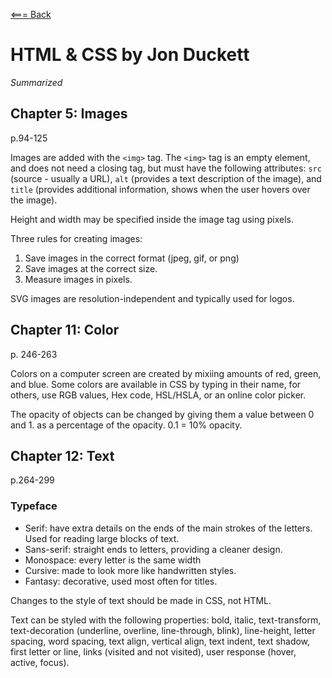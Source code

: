 [<=== Back](README.md)

# HTML & CSS by Jon Duckett
*Summarized*

## Chapter 5: Images
p.94-125

Images are added with the `<img>` tag. The `<img>` tag is an empty element, and does not need a closing tag, but must have the following attributes: `src` (source - usually a URL), `alt` (provides a text description of the image), and `title` (provides additional information, shows when the user hovers over the image).

Height and width may be specified inside the image tag using pixels.

Three rules for creating images: 
1. Save images in the correct format (jpeg, gif, or png)
2. Save images at the correct size.
3. Measure images in pixels.

SVG images are resolution-independent and typically used for logos.


## Chapter 11: Color
p. 246-263

Colors on a computer screen are created by mixiing amounts of red, green, and blue. Some colors are available in CSS by typing in their name, for others, use RGB values, Hex code, HSL/HSLA, or an online color picker.

The opacity of objects can be changed by giving them a value between 0 and 1. as a percentage of the opacity. 0.1 = 10% opacity.

## Chapter 12: Text
p.264-299

### Typeface

- Serif: have extra details on the ends of the main strokes of the letters. Used for reading large blocks of text.
- Sans-serif: straight ends to letters, providing a cleaner design.
- Monospace: every letter is the same width
- Cursive: made to look more like handwritten styles.
- Fantasy: decorative, used most often for titles.

Changes to the style of text should be made in CSS, not HTML.

Text can be styled with the following properties: bold, italic, text-transform, text-decoration (underline, overline, line-through, blink), line-height, letter spacing, word spacing, text align, vertical align, text indent, text shadow, first letter or line, links (visited and not visited), user response (hover, active, focus).

